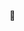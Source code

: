 🐼

<html>
  <script src="https://platform.linkedin.com/badges/js/profile.js" async defer type="text/javascript"></script>
</html>



